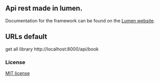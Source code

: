 ## Api rest made in lumen.

Documentation for the framework can be found on the [Lumen website](http://lumen.laravel.com/docs).

## URLs default

get all library http://localhost:8000/api/book

### License

[MIT license](http://opensource.org/licenses/MIT)
